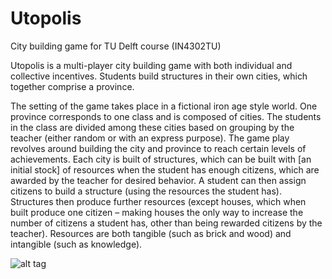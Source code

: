 Utopolis 
========

City building game for TU Delft course (IN4302TU)

Utopolis is a multi-player city building game with both individual and collective incentives. Students build structures in their own cities, which together comprise a province.

The setting of the game takes place in a fictional iron age style world. One province corresponds to one class and is composed of cities. The students in the class are divided among these cities based on grouping by the teacher (either random or with an express purpose). The game play revolves around building the city and province to reach certain levels of achievements. Each city is built of structures, which can be built with [an initial stock] of resources when the student has enough citizens, which are awarded by the teacher for desired behavior. A student can then assign citizens to build a structure (using the resources the student has). Structures then produce further resources (except houses, which when built produce one citizen – making houses the only way to increase the number of citizens a student has, other than being rewarded citizens by the teacher). Resources are both tangible (such as brick and wood) and intangible (such as knowledge).


![alt tag](http://www.catb.org/hacker-emblem/hacker.png)
